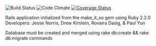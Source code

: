 ![Build Status](https://codeship.com/projects/5375cd90-00b1-0133-c54a-46d3771abf46/status?branch=master)
![Code Climate](https://codeclimate.com/github/APKirstein/hidden_gems.png)
[![Coverage Status](https://coveralls.io/repos/APKirstein/hidden_gems/badge.svg)](https://coveralls.io/r/APKirstein/hidden_gems)


Rails application initialized from the make_it_so gem using Ruby 2.2.0
Developers: Jesse Norris, Drew Kirstein, Rovaira Dasig, & Paul Yun

Database must be created and merged using rake db:create && rake db:migrate commands
